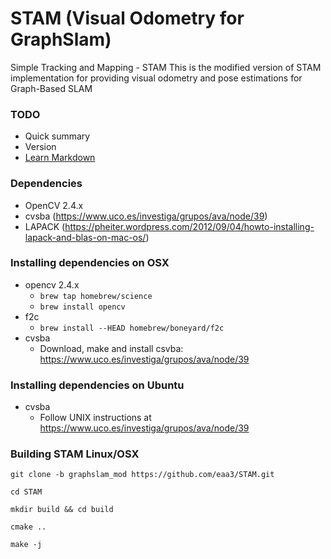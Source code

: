 # STAM (Visual Odometry for GraphSlam)
Simple Tracking and Mapping - STAM
This is the modified version of STAM implementation for providing visual odometry and pose estimations for Graph-Based SLAM

### TODO ###

* Quick summary
* Version
* [Learn Markdown](https://bitbucket.org/tutorials/markdowndemo)

### Dependencies ###

* OpenCV 2.4.x
* cvsba (https://www.uco.es/investiga/grupos/ava/node/39)
* LAPACK (https://pheiter.wordpress.com/2012/09/04/howto-installing-lapack-and-blas-on-mac-os/)


### Installing dependencies on OSX ###

* opencv 2.4.x
  * ``brew tap homebrew/science``
  * `` brew install opencv ``
* f2c
  * ``brew install --HEAD homebrew/boneyard/f2c``
* cvsba
  * Download, make and install csvba: https://www.uco.es/investiga/grupos/ava/node/39
  
### Installing dependencies on Ubuntu ###

* cvsba
  * Follow UNIX instructions at https://www.uco.es/investiga/grupos/ava/node/39



### Building STAM Linux/OSX ###

````
git clone -b graphslam_mod https://github.com/eaa3/STAM.git

cd STAM
   
mkdir build && cd build

cmake ..

make -j 
````
